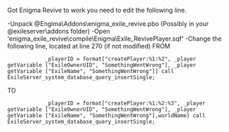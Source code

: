 Got Enigma Revive to work you need to edit the following line.

-Unpack @Engima\Addons\enigma_exile_revive.pbo (Possibly in your @exileserver\addons folder)
-Open 'enigma_exile_revive\compile\Enigma\Exile_RevivePlayer.sqf'
-Change the following line, located at line 270 (if not modified)
FROM
```SQF
			_playerID = format["createPlayer:%1:%2", _player getVariable ["ExileOwnerUID", "SomethingWentWrong"], _player getVariable ["ExileName", "SomethingWentWrong"]] call ExileServer_system_database_query_insertSingle;
```
TO
```SQF
			_playerID = format["createPlayer:%1:%2:%3", _player getVariable ["ExileOwnerUID", "SomethingWentWrong"], _player getVariable ["ExileName", "SomethingWentWrong"],worldName] call ExileServer_system_database_query_insertSingle;
```
